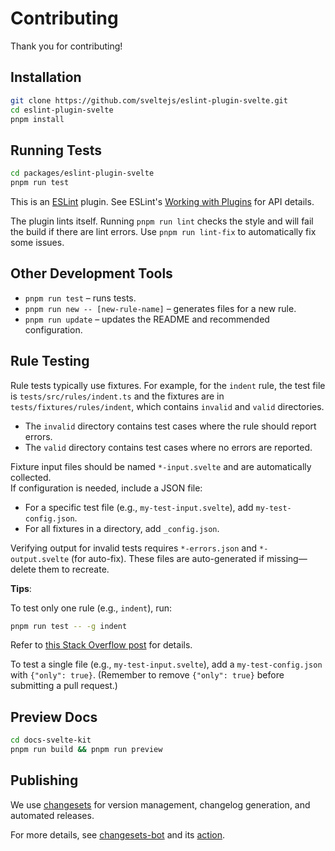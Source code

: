 # Contributing

Thank you for contributing!

## Installation

```sh
git clone https://github.com/sveltejs/eslint-plugin-svelte.git
cd eslint-plugin-svelte
pnpm install
```

## Running Tests

```sh
cd packages/eslint-plugin-svelte
pnpm run test
```

This is an [ESLint](http://eslint.org) plugin. See ESLint's [Working with Plugins](http://eslint.org/docs/developer-guide/working-with-plugins) for API details.

The plugin lints itself. Running `pnpm run lint` checks the style and will fail the build if there are lint errors. Use `pnpm run lint-fix` to automatically fix some issues.

## Other Development Tools

- `pnpm run test` – runs tests.
- `pnpm run new -- [new-rule-name]` – generates files for a new rule.
- `pnpm run update` – updates the README and recommended configuration.

## Rule Testing

Rule tests typically use fixtures. For example, for the `indent` rule, the test file is `tests/src/rules/indent.ts` and the fixtures are in `tests/fixtures/rules/indent`, which contains `invalid` and `valid` directories.

- The `invalid` directory contains test cases where the rule should report errors.
- The `valid` directory contains test cases where no errors are reported.

Fixture input files should be named `*-input.svelte` and are automatically collected.\
If configuration is needed, include a JSON file:

- For a specific test file (e.g., `my-test-input.svelte`), add `my-test-config.json`.
- For all fixtures in a directory, add `_config.json`.

Verifying output for invalid tests requires `*-errors.json` and `*-output.svelte` (for auto-fix). These files are auto-generated if missing—delete them to recreate.

**Tips**:

To test only one rule (e.g., `indent`), run:

```sh
pnpm run test -- -g indent
```

Refer to [this Stack Overflow post](https://stackoverflow.com/questions/10832031/how-to-run-a-single-test-with-mocha) for details.

To test a single file (e.g., `my-test-input.svelte`), add a `my-test-config.json` with `{"only": true}`.
(Remember to remove `{"only": true}` before submitting a pull request.)

## Preview Docs

```sh
cd docs-svelte-kit
pnpm run build && pnpm run preview
```

## Publishing

We use [changesets](https://github.com/changesets/changesets) for version management, changelog generation, and automated releases.

For more details, see [changesets-bot](https://github.com/apps/changeset-bot) and its [action](https://github.com/changesets/action).
